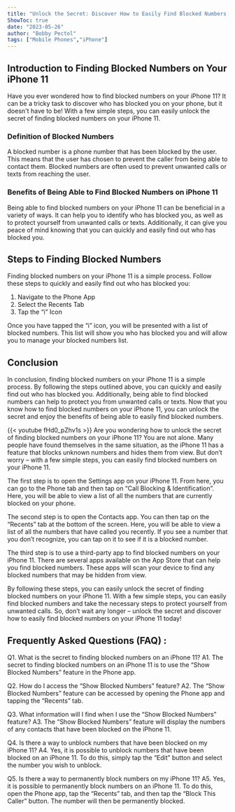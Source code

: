 ```yaml
---
title: "Unlock the Secret: Discover How to Easily Find Blocked Numbers on Your iPhone 11!"
ShowToc: true 
date: "2023-05-26"
author: "Bobby Pectol" 
tags: ["Mobile Phones","iPhone"]
---
```

## Introduction to Finding Blocked Numbers on Your iPhone 11

Have you ever wondered how to find blocked numbers on your iPhone 11? It can be a tricky task to discover who has blocked you on your phone, but it doesn't have to be! With a few simple steps, you can easily unlock the secret of finding blocked numbers on your iPhone 11.

### Definition of Blocked Numbers

A blocked number is a phone number that has been blocked by the user. This means that the user has chosen to prevent the caller from being able to contact them. Blocked numbers are often used to prevent unwanted calls or texts from reaching the user.

### Benefits of Being Able to Find Blocked Numbers on iPhone 11

Being able to find blocked numbers on your iPhone 11 can be beneficial in a variety of ways. It can help you to identify who has blocked you, as well as to protect yourself from unwanted calls or texts. Additionally, it can give you peace of mind knowing that you can quickly and easily find out who has blocked you.

## Steps to Finding Blocked Numbers

Finding blocked numbers on your iPhone 11 is a simple process. Follow these steps to quickly and easily find out who has blocked you:

1. Navigate to the Phone App
2. Select the Recents Tab
3. Tap the “i” Icon

Once you have tapped the “i” icon, you will be presented with a list of blocked numbers. This list will show you who has blocked you and will allow you to manage your blocked numbers list.

## Conclusion

In conclusion, finding blocked numbers on your iPhone 11 is a simple process. By following the steps outlined above, you can quickly and easily find out who has blocked you. Additionally, being able to find blocked numbers can help to protect you from unwanted calls or texts. Now that you know how to find blocked numbers on your iPhone 11, you can unlock the secret and enjoy the benefits of being able to easily find blocked numbers.

{{< youtube fHd0_pZhv1s >}} 
Are you wondering how to unlock the secret of finding blocked numbers on your iPhone 11? You are not alone. Many people have found themselves in the same situation, as the iPhone 11 has a feature that blocks unknown numbers and hides them from view. But don’t worry – with a few simple steps, you can easily find blocked numbers on your iPhone 11.

The first step is to open the Settings app on your iPhone 11. From here, you can go to the Phone tab and then tap on “Call Blocking & Identification”. Here, you will be able to view a list of all the numbers that are currently blocked on your phone.

The second step is to open the Contacts app. You can then tap on the “Recents” tab at the bottom of the screen. Here, you will be able to view a list of all the numbers that have called you recently. If you see a number that you don’t recognize, you can tap on it to see if it is a blocked number.

The third step is to use a third-party app to find blocked numbers on your iPhone 11. There are several apps available on the App Store that can help you find blocked numbers. These apps will scan your device to find any blocked numbers that may be hidden from view.

By following these steps, you can easily unlock the secret of finding blocked numbers on your iPhone 11. With a few simple steps, you can easily find blocked numbers and take the necessary steps to protect yourself from unwanted calls. So, don’t wait any longer – unlock the secret and discover how to easily find blocked numbers on your iPhone 11 today!

## Frequently Asked Questions (FAQ) :
Q1. What is the secret to finding blocked numbers on an iPhone 11? 
A1. The secret to finding blocked numbers on an iPhone 11 is to use the “Show Blocked Numbers” feature in the Phone app.

Q2. How do I access the “Show Blocked Numbers” feature? 
A2. The “Show Blocked Numbers” feature can be accessed by opening the Phone app and tapping the “Recents” tab.

Q3. What information will I find when I use the “Show Blocked Numbers” feature? 
A3. The “Show Blocked Numbers” feature will display the numbers of any contacts that have been blocked on the iPhone 11.

Q4. Is there a way to unblock numbers that have been blocked on my iPhone 11? 
A4. Yes, it is possible to unblock numbers that have been blocked on an iPhone 11. To do this, simply tap the “Edit” button and select the number you wish to unblock.

Q5. Is there a way to permanently block numbers on my iPhone 11? 
A5. Yes, it is possible to permanently block numbers on an iPhone 11. To do this, open the Phone app, tap the “Recents” tab, and then tap the “Block This Caller” button. The number will then be permanently blocked.


